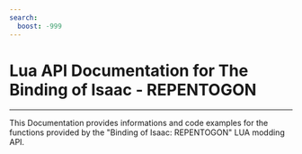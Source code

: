 ```yaml
---
search:
  boost: -999
---
```

# Lua API Documentation for The Binding of Isaac - REPENTOGON
___

This Documentation provides informations and code examples for the functions provided by the "Binding of Isaac: REPENTOGON" LUA modding API.

